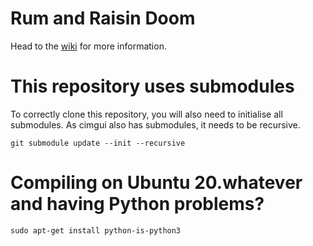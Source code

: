# Rum and Raisin Doom

Head to the [wiki](https://github.com/GooberMan/rum-and-raisin-doom/wiki) for more information.

# This repository uses submodules

To correctly clone this repository, you will also need to initialise all submodules. As cimgui also has submodules, it needs to be recursive.

`git submodule update --init --recursive`

# Compiling on Ubuntu 20.whatever and having Python problems?

`sudo apt-get install python-is-python3`
